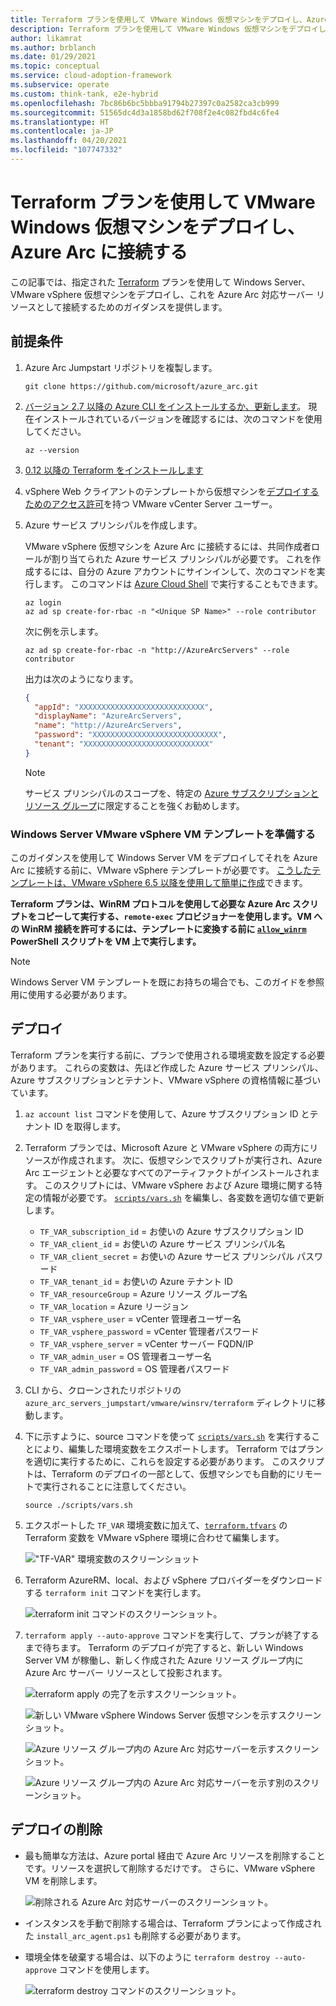 ```yaml
---
title: Terraform プランを使用して VMware Windows 仮想マシンをデプロイし、Azure Arc に接続する
description: Terraform プランを使用して VMware Windows 仮想マシンをデプロイし、Azure Arc に接続します。
author: likamrat
ms.author: brblanch
ms.date: 01/29/2021
ms.topic: conceptual
ms.service: cloud-adoption-framework
ms.subservice: operate
ms.custom: think-tank, e2e-hybrid
ms.openlocfilehash: 7bc86b6bc5bbba91794b27397c0a2582ca3cb999
ms.sourcegitcommit: 51565dc4d3a1858bd62f708f2e4c082fbd4c6fe4
ms.translationtype: HT
ms.contentlocale: ja-JP
ms.lasthandoff: 04/20/2021
ms.locfileid: "107747332"
---
```

# <a name="use-a-terraform-plan-to-deploy-a-vmware-windows-virtual-machine-and-connect-it-to-azure-arc"></a>Terraform プランを使用して VMware Windows 仮想マシンをデプロイし、Azure Arc に接続する

この記事では、指定された [Terraform](https://www.terraform.io/) プランを使用して Windows Server、VMware vSphere 仮想マシンをデプロイし、これを Azure Arc 対応サーバー リソースとして接続するためのガイダンスを提供します。

## <a name="prerequisites"></a>前提条件

1. Azure Arc Jumpstart リポジトリを複製します。

    ```console
    git clone https://github.com/microsoft/azure_arc.git
    ```

2. [バージョン 2.7 以降の Azure CLI をインストールするか、更新します](/cli/azure/install-azure-cli)。 現在インストールされているバージョンを確認するには、次のコマンドを使用してください。

    ```console
    az --version
    ```

3. [0.12 以降の Terraform をインストールします](https://learn.hashicorp.com/tutorials/terraform/install-cli)

4. vSphere Web クライアントのテンプレートから仮想マシンを[デプロイするためのアクセス許可](https://docs.vmware.com/en/VMware-vSphere/7.0/com.vmware.vsphere.vm_admin.doc/GUID-4D0F8E63-2961-4B71-B365-BBFA24673FDB.html)を持つ VMware vCenter Server ユーザー。

5. Azure サービス プリンシパルを作成します。

    VMware vSphere 仮想マシンを Azure Arc に接続するには、共同作成者ロールが割り当てられた Azure サービス プリンシパルが必要です。 これを作成するには、自分の Azure アカウントにサインインして、次のコマンドを実行します。 このコマンドは [Azure Cloud Shell](https://shell.azure.com/) で実行することもできます。

    ```console
    az login
    az ad sp create-for-rbac -n "<Unique SP Name>" --role contributor
    ```

    次に例を示します。

    ```console
    az ad sp create-for-rbac -n "http://AzureArcServers" --role contributor
    ```

    出力は次のようになります。

    ```json
    {
      "appId": "XXXXXXXXXXXXXXXXXXXXXXXXXXXX",
      "displayName": "AzureArcServers",
      "name": "http://AzureArcServers",
      "password": "XXXXXXXXXXXXXXXXXXXXXXXXXXXX",
      "tenant": "XXXXXXXXXXXXXXXXXXXXXXXXXXXX"
    }
    ```

    > [!NOTE]
    > サービス プリンシパルのスコープを、特定の [Azure サブスクリプションとリソース グループ](/cli/azure/ad/sp)に限定することを強くお勧めします。

### <a name="prepare-a-windows-server-vmware-vsphere-vm-template"></a>Windows Server VMware vSphere VM テンプレートを準備する

このガイダンスを使用して Windows Server VM をデプロイしてそれを Azure Arc に接続する前に、VMware vSphere テンプレートが必要です。 [こうしたテンプレートは、VMware vSphere 6.5 以降を使用して簡単に作成](./vmware-windows-template.md)できます。

**Terraform プランは、WinRM プロトコルを使用して必要な Azure Arc スクリプトをコピーして実行する、`remote-exec` プロビジョナーを使用します。VM への WinRM 接続を許可するには、テンプレートに変換する前に [`allow_winrm`](https://github.com/microsoft/azure_arc/blob/main/azure_arc_servers_jumpstart/vmware/winsrv/terraform/scripts/allow_winrm.ps1) PowerShell スクリプトを VM 上で実行します。**

> [!NOTE]
> Windows Server VM テンプレートを既にお持ちの場合でも、このガイドを参照用に使用する必要があります。

## <a name="deployment"></a>デプロイ

Terraform プランを実行する前に、プランで使用される環境変数を設定する必要があります。 これらの変数は、先ほど作成した Azure サービス プリンシパル、Azure サブスクリプションとテナント、VMware vSphere の資格情報に基づいています。

1. `az account list` コマンドを使用して、Azure サブスクリプション ID とテナント ID を取得します。

2. Terraform プランでは、Microsoft Azure と VMware vSphere の両方にリソースが作成されます。 次に、仮想マシンでスクリプトが実行され、Azure Arc エージェントと必要なすべてのアーティファクトがインストールされます。 このスクリプトには、VMware vSphere および Azure 環境に関する特定の情報が必要です。 [`scripts/vars.sh`](https://github.com/microsoft/azure_arc/blob/main/azure_arc_servers_jumpstart/vmware/winsrv/terraform/scripts/vars.sh) を編集し、各変数を適切な値で更新します。

    - `TF_VAR_subscription_id` = お使いの Azure サブスクリプション ID
    - `TF_VAR_client_id` = お使いの Azure サービス プリンシパル名
    - `TF_VAR_client_secret` = お使いの Azure サービス プリンシパル パスワード
    - `TF_VAR_tenant_id` = お使いの Azure テナント ID
    - `TF_VAR_resourceGroup` = Azure リソース グループ名
    - `TF_VAR_location` = Azure リージョン
    - `TF_VAR_vsphere_user` = vCenter 管理者ユーザー名
    - `TF_VAR_vsphere_password` = vCenter 管理者パスワード
    - `TF_VAR_vsphere_server` = vCenter サーバー FQDN/IP
    - `TF_VAR_admin_user` = OS 管理者ユーザー名
    - `TF_VAR_admin_password` = OS 管理者パスワード

3. CLI から、クローンされたリポジトリの `azure_arc_servers_jumpstart/vmware/winsrv/terraform` ディレクトリに移動します。

4. 下に示すように、source コマンドを使って [`scripts/vars.sh`](https://github.com/microsoft/azure_arc/blob/main/azure_arc_servers_jumpstart/vmware/winsrv/terraform/scripts/vars.sh) を実行することにより、編集した環境変数をエクスポートします。 Terraform ではプランを適切に実行するために、これらを設定する必要があります。 このスクリプトは、Terraform のデプロイの一部として、仮想マシンでも自動的にリモートで実行されることに注意してください。

    ```console
    source ./scripts/vars.sh
    ```

5. エクスポートした `TF_VAR` 環境変数に加えて、[`terraform.tfvars`](https://github.com/microsoft/azure_arc/blob/main/azure_arc_servers_jumpstart/vmware/winsrv/terraform/terraform.tfvars) の Terraform 変数を VMware vSphere 環境に合わせて編集します。

    !["TF-VAR" 環境変数のスクリーンショット](./media/vmware-terraform-windows/windows-variables.png)

6. Terraform AzureRM、local、および vSphere プロバイダーをダウンロードする `terraform init` コマンドを実行します。

    ![`terraform init` コマンドのスクリーンショット。](./media/vmware-terraform-windows/terraform-init.png)

7. `terraform apply --auto-approve` コマンドを実行して、プランが終了するまで待ちます。 Terraform のデプロイが完了すると、新しい Windows Server VM が稼働し、新しく作成された Azure リソース グループ内に Azure Arc サーバー リソースとして投影されます。

    ![`terraform apply` の完了を示すスクリーンショット。](./media/vmware-terraform-windows/terraform-apply.png)

    ![新しい VMware vSphere Windows Server 仮想マシンを示すスクリーンショット。](./media/vmware-terraform-windows/new-vm.png)

    ![Azure リソース グループ内の Azure Arc 対応サーバーを示すスクリーンショット。](./media/vmware-terraform-windows/server-1.png)

    ![Azure リソース グループ内の Azure Arc 対応サーバーを示す別のスクリーンショット。](./media/vmware-terraform-windows/server-2.png)

## <a name="delete-the-deployment"></a>デプロイの削除

- 最も簡単な方法は、Azure portal 経由で Azure Arc リソースを削除することです。リソースを選択して削除するだけです。 さらに、VMware vSphere VM を削除します。

    ![削除される Azure Arc 対応サーバーのスクリーンショット。](./media/vmware-terraform-windows/delete-server.png)

- インスタンスを手動で削除する場合は、Terraform プランによって作成された `install_arc_agent.ps1` も削除する必要があります。

- 環境全体を破棄する場合は、以下のように `terraform destroy --auto-approve` コマンドを使用します。

    ![`terraform destroy` コマンドのスクリーンショット。](./media/vmware-terraform-windows/terraform-destroy.png)
